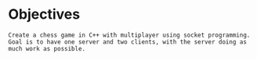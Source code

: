 # Objectives
    Create a chess game in C++ with multiplayer using socket programming.
    Goal is to have one server and two clients, with the server doing as much work as possible.